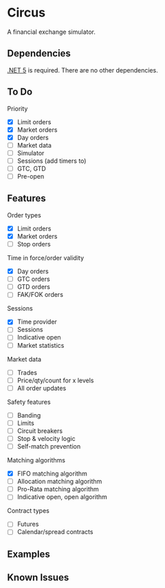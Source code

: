 # Circus

A financial exchange simulator.

## Dependencies

[.NET 5](https://dotnet.microsoft.com/download) is required. There are no other dependencies.

## To Do

Priority
- [X] Limit orders
- [X] Market orders
- [X] Day orders
- [ ] Market data
- [ ] Simulator
- [ ] Sessions (add timers to)
- [ ] GTC, GTD
- [ ] Pre-open

## Features

Order types
- [x] Limit orders
- [x] Market orders
- [ ] Stop orders

Time in force/order validity
- [x] Day orders
- [ ] GTC orders
- [ ] GTD orders
- [ ] FAK/FOK orders

Sessions
- [x] Time provider
- [ ] Sessions
- [ ] Indicative open
- [ ] Market statistics

Market data
- [ ] Trades
- [ ] Price/qty/count for x levels
- [ ] All order updates

Safety features
- [ ] Banding
- [ ] Limits
- [ ] Circuit breakers
- [ ] Stop & velocity logic
- [ ] Self-match prevention

Matching algorithms
- [x] FIFO matching algorithm
- [ ] Allocation matching algorithm
- [ ] Pro-Rata matching algorithm
- [ ] Indicative open, open algorithm

Contract types
- [ ] Futures
- [ ] Calendar/spread contracts

## Examples

## Known Issues
